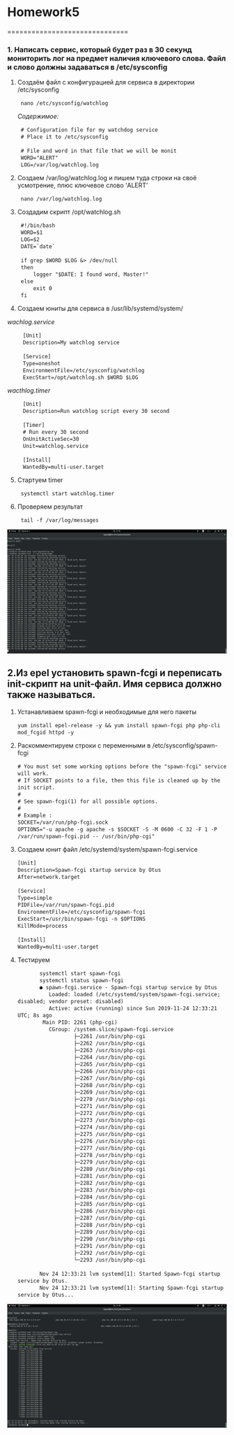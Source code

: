 # Homework5
==============================

### 1. Написать сервис, который будет раз в 30 секунд мониторить лог на предмет наличия ключевого слова. Файл и слово должны задаваться в /etc/sysconfig

1. Cоздаём файл с конфигурацией для сервиса в директории /etc/sysconfig 

        nano /etc/sysconfig/watchlog
        
   _Содержимое:_
   
        # Configuration file for my watchdog service
        # Place it to /etc/sysconfig

        # File and word in that file that we will be monit
        WORD="ALERT"
        LOG=/var/log/watchlog.log
        
 2. Создаем /var/log/watchlog.log и пишем туда строки на своё усмотрение, плюс ключевое слово ‘ALERT’
 
         nano /var/log/watchlog.log
         
 3. Создадим скрипт /opt/watchlog.sh
 
         #!/bin/bash
         WORD=$1
         LOG=$2
         DATE=`date`

         if grep $WORD $LOG &> /dev/null
         then
             logger "$DATE: I found word, Master!"
         else
             exit 0
         fi
         
 4. Создаем юниты для сервиса в /usr/lib/systemd/system/
 
 _wachlog.service_
 
         [Unit]
         Description=My watchlog service

         [Service]
         Type=oneshot
         EnvironmentFile=/etc/sysconfig/watchlog
         ExecStart=/opt/watchlog.sh $WORD $LOG 
 
 _wacthlog.timer_
 
         [Unit]
         Description=Run watchlog script every 30 second

         [Timer]
         # Run every 30 second
         OnUnitActiveSec=30
         Unit=watchlog.service

         [Install]
         WantedBy=multi-user.target
 
 5. Стартуем timer
 
         systemctl start watchlog.timer
         
 6. Проверяем результат
 
         tail -f /var/log/messages
         
         
 ![Screenshot](1.png)
 
 
 ## 2.Из epel установить spawn-fcgi и переписать init-скрипт на unit-файл. Имя сервиса должно также называться.
 
 1. Устанавливаем spawn-fcgi и необходимые для него пакеты 
 
        yum install epel-release -y && yum install spawn-fcgi php php-cli mod_fcgid httpd -y
         
 2. Раскомментируем строки с переменными в /etc/sysconfig/spawn-fcgi

        # You must set some working options before the "spawn-fcgi" service will work.
        # If SOCKET points to a file, then this file is cleaned up by the init script.
        #
        # See spawn-fcgi(1) for all possible options.
        #
        # Example :
        SOCKET=/var/run/php-fcgi.sock
        OPTIONS="-u apache -g apache -s $SOCKET -S -M 0600 -C 32 -F 1 -P /var/run/spawn-fcgi.pid -- /usr/bin/php-cgi"
        
 3. Создаем юнит файл /etc/systemd/system/spawn-fcgi.service
 
        [Unit]
        Description=Spawn-fcgi startup service by Otus
        After=network.target

        [Service]
        Type=simple
        PIDFile=/var/run/spawn-fcgi.pid
        EnvironmentFile=/etc/sysconfig/spawn-fcgi
        ExecStart=/usr/bin/spawn-fcgi -n $OPTIONS
        KillMode=process

        [Install]
        WantedBy=multi-user.target
        
  4. Тестируем
  
                systemctl start spawn-fcgi
                systemctl status spawn-fcgi
                ● spawn-fcgi.service - Spawn-fcgi startup service by Otus
                   Loaded: loaded (/etc/systemd/system/spawn-fcgi.service; disabled; vendor preset: disabled)
                   Active: active (running) since Sun 2019-11-24 12:33:21 UTC; 8s ago
                 Main PID: 2261 (php-cgi)
                   CGroup: /system.slice/spawn-fcgi.service
                           ├─2261 /usr/bin/php-cgi
                           ├─2262 /usr/bin/php-cgi
                           ├─2263 /usr/bin/php-cgi
                           ├─2264 /usr/bin/php-cgi
                           ├─2265 /usr/bin/php-cgi
                           ├─2266 /usr/bin/php-cgi
                           ├─2267 /usr/bin/php-cgi
                           ├─2268 /usr/bin/php-cgi
                           ├─2269 /usr/bin/php-cgi
                           ├─2270 /usr/bin/php-cgi
                           ├─2271 /usr/bin/php-cgi
                           ├─2272 /usr/bin/php-cgi
                           ├─2273 /usr/bin/php-cgi
                           ├─2274 /usr/bin/php-cgi
                           ├─2275 /usr/bin/php-cgi
                           ├─2276 /usr/bin/php-cgi
                           ├─2277 /usr/bin/php-cgi
                           ├─2278 /usr/bin/php-cgi
                           ├─2279 /usr/bin/php-cgi
                           ├─2280 /usr/bin/php-cgi
                           ├─2281 /usr/bin/php-cgi
                           ├─2282 /usr/bin/php-cgi
                           ├─2283 /usr/bin/php-cgi
                           ├─2284 /usr/bin/php-cgi
                           ├─2285 /usr/bin/php-cgi
                           ├─2286 /usr/bin/php-cgi
                           ├─2287 /usr/bin/php-cgi
                           ├─2288 /usr/bin/php-cgi
                           ├─2289 /usr/bin/php-cgi
                           ├─2290 /usr/bin/php-cgi
                           ├─2291 /usr/bin/php-cgi
                           ├─2292 /usr/bin/php-cgi
                           └─2293 /usr/bin/php-cgi

                Nov 24 12:33:21 lvm systemd[1]: Started Spawn-fcgi startup service by Otus.
                Nov 24 12:33:21 lvm systemd[1]: Starting Spawn-fcgi startup service by Otus...

 ![Screenshot](2.png)

 
